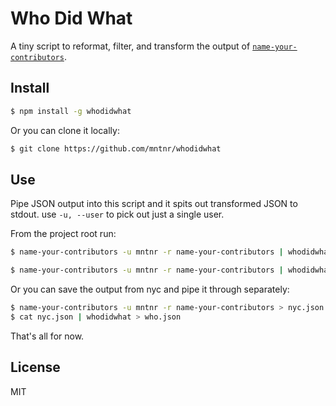 # Who Did What

A tiny script to reformat, filter, and transform the output of [`name-your-contributors`](https://github.com/mntnr/name-your-contributors).

## Install

```sh
$ npm install -g whodidwhat
```

Or you can clone it locally:

```sh
$ git clone https://github.com/mntnr/whodidwhat
```

## Use

Pipe JSON output into this script and it spits out transformed JSON to
stdout. use `-u, --user` to pick out just a single user.

From the project root run:

```sh
$ name-your-contributors -u mntnr -r name-your-contributors | whodidwhat

$ name-your-contributors -u mntnr -r name-your-contributors | whodidwhat -u tgetgood
```

Or you can save the output from nyc and pipe it through separately:

```sh
$ name-your-contributors -u mntnr -r name-your-contributors > nyc.json
$ cat nyc.json | whodidwhat > who.json
```

That's all for now.

## License

MIT
